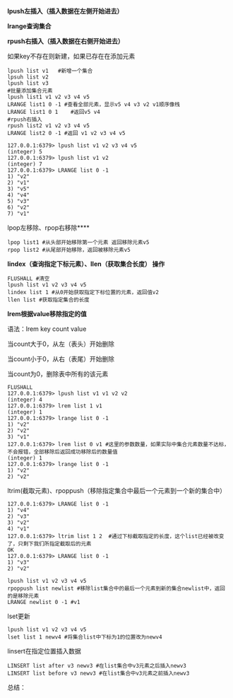 **lpush左插入（插入数据在左侧开始进去）**

**lrange查询集合**

**rpush右插入（插入数据在右侧开始进去）**

如果key不存在则新建，如果已存在在添加元素

```
lpush list v1	#新增一个集合
lpsuh list v2
lpush list v3
#批量添加集合元素
lpush list1 v1 v2 v3 v4 v5
LRANGE list1 0 -1 #查看全部元素，显示v5 v4 v3 v2 v1顺序像栈
LRANGE list1 0 1 	#返回v5 v4
#rpush右插入
rpush list2 v1 v2 v3 v4 v5
LRANGE list2 0 -1 #返回 v1 v2 v3 v4 v5
```

```
127.0.0.1:6379> lpush list v1 v2 v3 v4 v5
(integer) 5
127.0.0.1:6379> lpush list v1 v2
(integer) 7
127.0.0.1:6379> LRANGE list 0 -1
1) "v2"
2) "v1"
3) "v5"
4) "v4"
5) "v3"
6) "v2"
7) "v1"
```

lpop左移除、rpop右移除****

```
lpop list1 #从头部开始移除第一个元素 返回移除元素v5
rpop list2 #从尾部开始移除，返回被移除元素v5
```

**lindex（查询指定下标元素）、llen（获取集合长度） 操作**

```
FLUSHALL #清空
lpush list v1 v2 v3 v4 v5
lindex list 1 #从0开始获取指定下标位置的元素，返回值v2
llen list #获取指定集合的长度
```

**lrem根据value移除指定的值**

语法：lrem key count value

当count大于0，从左（表头）开始删除

当count小于0，从右（表尾）开始删除

当count为0，删除表中所有的该元素

```
FLUSHALL
127.0.0.1:6379> lpush list v1 v1 v2 v2
(integer) 4
127.0.0.1:6379> lrem list 1 v1
(integer) 1
127.0.0.1:6379> lrange list 0 -1
1) "v2"
2) "v2"
3) "v1"
127.0.0.1:6379> lrem list 0 v1 #这里的参数数量，如果实际中集合元素数量不达标，不会报错，全部移除后返回成功移除后的数量值
(integer) 1
127.0.0.1:6379> lrange list 0 -1
1) "v2"
2) "v2"
```

ltrim(截取元素)、rpoppush（移除指定集合中最后一个元素到一个新的集合中）

```
127.0.0.1:6379> LRANGE list 0 -1
1) "v4"
2) "v3"
3) "v2"
4) "v1"
127.0.0.1:6379> ltrim list 1 2  #通过下标截取指定的长度，这个list已经被改变了，只剩下我们所指定截取后的元素
OK
127.0.0.1:6379> LRANGE list 0 -1
1) "v3"
2) "v2"
```

```
lpush list v1 v2 v3 v4 v5
rpoppush list newlist #移除list集合中的最后一个元素到新的集合newlist中，返回的是移除元素
LRANGE newlist 0 -1 #v1
```

lset更新

```
lpush list v1 v2 v3 v4 v5
lset list 1 newv4 #将集合list中下标为1的位置改为newv4
```

linsert在指定位置插入数据

```
LINSERT list after v3 newv3	#在list集合中v3元素之后插入newv3
LINSERT list before v3 newv3 #在list集合中v3元素之前插入newv3
```

总结：

